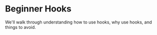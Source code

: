 # Beginner Hooks

We'll walk through understanding how to use hooks, why use hooks, and things to avoid.
